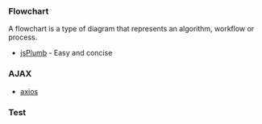 ### Flowchart

A flowchart is a type of diagram that represents an algorithm, workflow or process.

- [jsPlumb](https://jsplumbtoolkit.com/) - Easy and concise

### AJAX

- [axios](https://www.kancloud.cn/yunye/axios/234845)

### Test